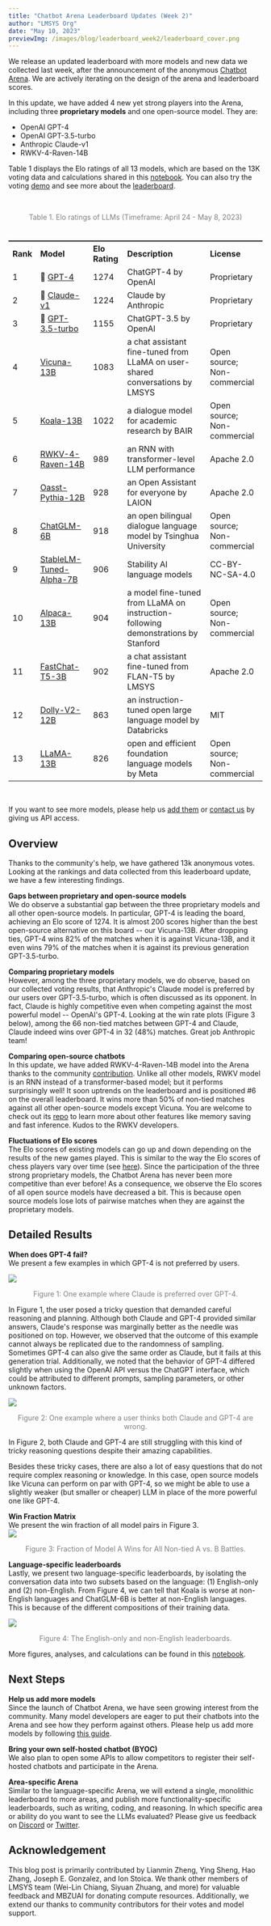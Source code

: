 ```yaml
---
title: "Chatbot Arena Leaderboard Updates (Week 2)"
author: "LMSYS Org"
date: "May 10, 2023"
previewImg: /images/blog/leaderboard_week2/leaderboard_cover.png
---
```


We release an updated leaderboard with more models and new data we collected last week, after the announcement of the anonymous [Chatbot Arena](https://lmsys.org/blog/2023-05-03-arena/). We are actively iterating on the design of the arena and leaderboard scores.

In this update, we have added 4 new yet strong players into the Arena, including three **proprietary models** and one open-source model. They are:

- OpenAI GPT-4
- OpenAI GPT-3.5-turbo
- Anthropic Claude-v1
- RWKV-4-Raven-14B 

Table 1 displays the Elo ratings of all 13 models, which are based on the 13K voting data and calculations shared in this [notebook](https://colab.research.google.com/drive/1iI_IszGAwSMkdfUrIDI6NfTG7tGDDRxZ?usp=sharing). You can also try the voting [demo](https://arena.lmsys.org) and see more about the [leaderboard](https://leaderboard.lmsys.org).

<style>
th {text-align: left}
td {text-align: left}
</style>

<br>
<p style="color:gray; text-align: center;">Table 1. Elo ratings of LLMs (Timeframe: April 24 - May 8, 2023)</p>
<table style="display: flex; justify-content: center;" align="left" >
<tbody>
<tr> <th>Rank</th> <th>Model</th> <th>Elo Rating</th> <th>Description</th> <th>License</th> </tr>

<tr> <td>1</td> <td>🥇 <a href="https://chat.openai.com/" target="_blank">GPT-4</a></td> <td>1274</td> <td>ChatGPT-4 by OpenAI</td> <td>Proprietary</td> </tr>

<tr> <td>2</td> <td>🥈  <a href="https://www.anthropic.com/index/introducing-claude" target="_blank">Claude-v1</a></td> <td>1224</td> <td>Claude by Anthropic</td> <td>Proprietary</td> </tr>

<tr> <td>3</td> <td>🥉 <a href="https://chat.openai.com/" target="_blank">GPT-3.5-turbo</a></td> <td>1155</td> <td>ChatGPT-3.5 by OpenAI</td>  <td>Proprietary</td> </tr>

<tr> <td>4</td> <td><a href="https://lmsys.org/blog/2023-03-30-vicuna/" target="_blank">Vicuna-13B</a></td> <td>1083</td> <td>a chat assistant fine-tuned from LLaMA on user-shared conversations by LMSYS</td> <td>Open source; Non-commercial</td> </tr>

<tr> <td>5</td> <td><a href="https://bair.berkeley.edu/blog/2023/04/03/koala" target="_blank">Koala-13B</a></td> <td>1022</td> <td>a dialogue model for academic research by BAIR</td> <td>Open source; Non-commercial</td> </tr>

<tr> <td>6</td> <td><a href="https://huggingface.co/BlinkDL/rwkv-4-raven" target="_blank">RWKV-4-Raven-14B</a></td> <td>989</td> <td>an RNN with transformer-level LLM performance</td> <td>Apache 2.0</td> </tr>

<tr> <td>7</td> <td><a href="https://open-assistant.io" target="_blank">Oasst-Pythia-12B</a></td> <td>928</td> <td>an Open Assistant for everyone by LAION</td> <td>Apache 2.0</td> </tr>

<tr> <td>8</td> <td><a href="https://chatglm.cn/blog" target="_blank">ChatGLM-6B</a></td> <td>918</td> <td>an open bilingual dialogue language model by Tsinghua University</td> <td>Open source; Non-commercial</td> </tr>

<tr> <td>9</td> <td><a href="https://github.com/stability-AI/stableLM" target="_blank">StableLM-Tuned-Alpha-7B</a></td> <td>906</td> <td>Stability AI language models</td>  <td>CC-BY-NC-SA-4.0</td> </tr>

<tr> <td>10</td> <td><a href="https://crfm.stanford.edu/2023/03/13/alpaca.html" target="_blank">Alpaca-13B</a></td> <td>904</td> <td>a model fine-tuned from LLaMA on instruction-following demonstrations by Stanford</td>  <td>Open source; Non-commercial</td> </tr>

<tr> <td>11</td> <td><a href="https://huggingface.co/lmsys/fastchat-t5-3b-v1.0" target="_blank">FastChat-T5-3B</a></td> <td>902</td> <td>a chat assistant fine-tuned from FLAN-T5 by LMSYS</td> <td>Apache 2.0</td> </tr>

<tr> <td>12</td> <td><a href="https://www.databricks.com/blog/2023/04/12/dolly-first-open-commercially-viable-instruction-tuned-llm" target="_blank">Dolly-V2-12B</a></td> <td>863</td> <td>an instruction-tuned open large language model by Databricks</td> <td>MIT</td> </tr>

<tr> <td>13</td> <td><a href="https://arxiv.org/abs/2302.13971" target="_blank">LLaMA-13B</a></td> <td>826</td> <td>open and efficient foundation language models by Meta</td> <td>Open source; Non-commercial</td> </tr>

</tbody>
</table>

&shy;

If you want to see more models, please help us [add them](https://github.com/lm-sys/FastChat/blob/main/docs/arena.md#how-to-add-a-new-model) or [contact us](mailto:lmsysorg@gmail.com) by giving us API access.

## Overview
Thanks to the community's help, we have gathered 13k anonymous votes. Looking at the rankings and data collected from this leaderboard update, we have a few interesting findings.

**Gaps between proprietary and open-source models**  
We do observe a substantial gap between the three proprietary models and all other open-source models. 
In particular, GPT-4 is leading the board, achieving an Elo score of 1274. It is almost 200 scores higher than the best open-source alternative on this board -- our Vicuna-13B.
After dropping ties, GPT-4 wins 82% of the matches when it is against Vicuna-13B, and it even wins 79% of the matches when it is against its previous generation GPT-3.5-turbo.

**Comparing proprietary models**  
However, among the three proprietary models, we do observe, based on our collected voting results, 
that Anthropic's Claude model is preferred by our users over GPT-3.5-turbo, which is often discussed as its opponent.
In fact, Claude is highly competitive even when competing against the most powerful model -- OpenAI's GPT-4. 
Looking at the win rate plots (Figure 3 below), among the 66 non-tied matches between GPT-4 and Claude, Claude indeed wins over GPT-4 in 32 (48%) matches. Great job Anthropic team!

**Comparing open-source chatbots**  
In this update, we have added RWKV-4-Raven-14B model into the Arena thanks to the community [contribution](https://github.com/lm-sys/FastChat/issues/633). Unlike all other models, RWKV model is an RNN instead of a transformer-based model; but it performs surprisingly well!
It soon uptrends on the leaderboard and is positioned #6 on the overall leaderboard. It wins more than 50% of non-tied matches against all other open-source models except Vicuna. You are welcome to check out its [repo](https://github.com/BlinkDL/RWKV-LM) to learn more about other features like memory saving and fast inference.
Kudos to the RWKV developers.

**Fluctuations of Elo scores**  
The Elo scores of existing models can go up and down depending on the results of the new games played. This is similar to the way the Elo scores of chess players vary over time (see [here](https://en.chessbase.com/post/historical-chess-ratings-dynamically-presented)).
Since the participation of the three strong proprietary models, the Chatbot Arena has never been more competitive than ever before!
As a consequence, we observe the Elo scores of all open source models have decreased a bit. This is because open source models lose lots of pairwise matches when they are against the proprietary models.

## Detailed Results

**When does GPT-4 fail?**  
We present a few examples in which GPT-4 is not preferred by users.

<img src="/images/blog/leaderboard_week2/claude_vs_gpt4.png" style="display:block; margin-top: auto; margin-left: auto; margin-right: auto; margin-bottom: auto;"></img>
<p style="color:gray; text-align: center;">Figure 1: One example where Claude is preferred over GPT-4.</p>

In Figure 1, the user posed a tricky question that demanded careful reasoning and planning. Although both Claude and GPT-4 provided similar answers, Claude's response was marginally better as the needle was positioned on top. 
However, we observed that the outcome of this example cannot always be replicated due to the randomness of sampling.
Sometimes GPT-4 can also give the same order as Claude, but it fails at this generation trial.
Additionally, we noted that the behavior of GPT-4 differed slightly when using the OpenAI API versus the ChatGPT interface, which could be attributed to different prompts, sampling parameters, or other unknown factors.

<img src="/images/blog/leaderboard_week2/claude_vs_gpt4_fail.png" style="display:block; margin-top: auto; margin-left: auto; margin-right: auto; margin-bottom: auto;"></img>
<p style="color:gray; text-align: center;">Figure 2: One example where a user thinks both Claude and GPT-4 are wrong.</p>

In Figure 2, both Claude and GPT-4 are still struggling with this kind of tricky reasoning questions despite their amazing capabilities.

Besides these tricky cases, there are also a lot of easy questions that do not require complex reasoning or knowledge. In this case, open source models like Vicuna can perform on par with GPT-4, so we might be able to use a slightly weaker (but smaller or cheaper) LLM in place of the more powerful one like GPT-4.

**Win Fraction Matrix**  
We present the win fraction of all model pairs in Figure 3.
<img src="/images/blog/leaderboard_week2/win_fraction_matrix.png" style="display:block; margin-top: auto; margin-left: auto; margin-right: auto; margin-bottom: auto;"></img>
<p style="color:gray; text-align: center;">Figure 3: Fraction of Model A Wins for All Non-tied A vs. B Battles.</p>

**Language-specific leaderboards**  
Lastly, we present two language-specific leaderboards, by isolating the conversation data into two subsets based on the language: (1) English-only and (2) non-English. From Figure 4, we can tell that Koala is worse at non-English languages and ChatGLM-6B is better at non-English languages. This is because of the different compositions of their training data.

<img src="/images/blog/leaderboard_week2/english_vs_non_english.png" style="display:block; margin-top: auto; margin-left: auto; margin-right: auto; margin-bottom: auto;"></img>
<p style="color:gray; text-align: center;">Figure 4: The English-only and non-English leaderboards.</p>

More figures, analyses, and calculations can be found in this [notebook](https://colab.research.google.com/drive/1iI_IszGAwSMkdfUrIDI6NfTG7tGDDRxZ?usp=sharing).

## Next Steps

**Help us add more models**  
Since the launch of Chatbot Arena, we have seen growing interest from the community. Many model developers are eager to put their chatbots into the Arena and see how they perform against others.
Please help us add more models by following [this guide](https://github.com/lm-sys/FastChat/blob/main/docs/arena.md#how-to-add-a-new-model). 

**Bring your own self-hosted chatbot (BYOC)**  
We also plan to open some APIs to allow competitors to register their self-hosted chatbots and participate in the Arena.

**Area-specific Arena**  
Similar to the language-specific Arena, we will extend a single, monolithic leaderboard to more areas, and publish more functionality-specific leaderboards, 
such as writing, coding, and reasoning. In which specific area or ability do you want to see the LLMs evaluated?
Please give us feedback on [Discord](https://discord.gg/h6kCZb72G7) or [Twitter](https://twitter.com/lmsysorg).

## Acknowledgement
This blog post is primarily contributed by Lianmin Zheng, Ying Sheng, Hao Zhang, Joseph E. Gonzalez, and Ion Stoica.
We thank other members of LMSYS team (Wei-Lin Chiang, Siyuan Zhuang, and more) for valuable feedback and MBZUAI for donating compute resources.
Additionally, we extend our thanks to community contributors for their votes and model support.
